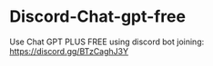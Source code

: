 # Discord-Chat-gpt-free
Use Chat GPT PLUS FREE using discord bot joining: https://discord.gg/BTzCaghJ3Y







                                          
